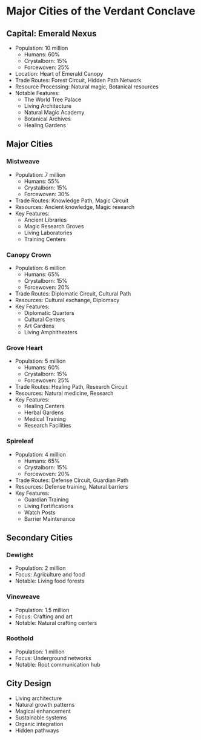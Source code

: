 # Major Cities of the Verdant Conclave

## Capital: Emerald Nexus
- Population: 10 million
  - Humans: 60%
  - Crystalborn: 15%
  - Forcewoven: 25%
- Location: Heart of Emerald Canopy
- Trade Routes: Forest Circuit, Hidden Path Network
- Resource Processing: Natural magic, Botanical resources
- Notable Features:
  - The World Tree Palace
  - Living Architecture
  - Natural Magic Academy
  - Botanical Archives
  - Healing Gardens

## Major Cities

### Mistweave
- Population: 7 million
  - Humans: 55%
  - Crystalborn: 15%
  - Forcewoven: 30%
- Trade Routes: Knowledge Path, Magic Circuit
- Resources: Ancient knowledge, Magic research
- Key Features:
  - Ancient Libraries
  - Magic Research Groves
  - Living Laboratories
  - Training Centers

### Canopy Crown
- Population: 6 million
  - Humans: 65%
  - Crystalborn: 15%
  - Forcewoven: 20%
- Trade Routes: Diplomatic Circuit, Cultural Path
- Resources: Cultural exchange, Diplomacy
- Key Features:
  - Diplomatic Quarters
  - Cultural Centers
  - Art Gardens
  - Living Amphitheaters

### Grove Heart
- Population: 5 million
  - Humans: 60%
  - Crystalborn: 15%
  - Forcewoven: 25%
- Trade Routes: Healing Path, Research Circuit
- Resources: Natural medicine, Research
- Key Features:
  - Healing Centers
  - Herbal Gardens
  - Medical Training
  - Research Facilities

### Spireleaf
- Population: 4 million
  - Humans: 65%
  - Crystalborn: 15%
  - Forcewoven: 20%
- Trade Routes: Defense Circuit, Guardian Path
- Resources: Defense training, Natural barriers
- Key Features:
  - Guardian Training
  - Living Fortifications
  - Watch Posts
  - Barrier Maintenance

## Secondary Cities

### Dewlight
- Population: 2 million
- Focus: Agriculture and food
- Notable: Living food forests

### Vineweave
- Population: 1.5 million
- Focus: Crafting and art
- Notable: Natural crafting centers

### Roothold
- Population: 1 million
- Focus: Underground networks
- Notable: Root communication hub

## City Design
- Living architecture
- Natural growth patterns
- Magical enhancement
- Sustainable systems
- Organic integration
- Hidden pathways
